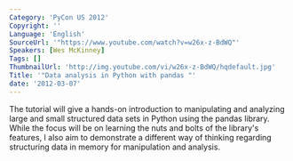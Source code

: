 ```yaml
---
Category: 'PyCon US 2012'
Copyright: ''
Language: 'English'
SourceUrl: '"https://www.youtube.com/watch?v=w26x-z-BdWQ"'
Speakers: [Wes McKinney]
Tags: []
ThumbnailUrl: 'http://img.youtube.com/vi/w26x-z-BdWQ/hqdefault.jpg'
Title: '"Data analysis in Python with pandas "'
date: '2012-03-07'
---
```

The tutorial will give a hands-on introduction to manipulating and analyzing
large and small structured data sets in Python using the pandas library. While
the focus will be on learning the nuts and bolts of the library's features, I
also aim to demonstrate a different way of thinking regarding structuring data
in memory for manipulation and analysis.

